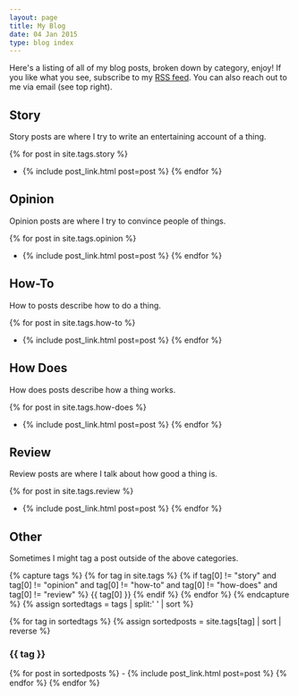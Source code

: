 ```yaml
---
layout: page
title: My Blog
date: 04 Jan 2015
type: blog index
---
```

Here's a listing of all of my blog posts, broken down by category, enjoy! If you like what you see, subscribe to my [RSS feed](/feed.xml). You can also reach out to me via email (see top right).

<h2 id="story">Story</h2>

Story posts are where I try to write an entertaining account of a thing.

{% for post in site.tags.story %}
  - {% include post_link.html post=post %}
{% endfor %}


<h2 id="opinion">Opinion</h2>

Opinion posts are where I try to convince people of things.

{% for post in site.tags.opinion %}
  - {% include post_link.html post=post %}
{% endfor %}


<h2 id="how-to">How-To</h2>

How to posts describe how to do a thing.

{% for post in site.tags.how-to %}
  - {% include post_link.html post=post %}
{% endfor %}


<h2 id="how-does">How Does</h2>

How does posts describe how a thing works.

{% for post in site.tags.how-does %}
  - {% include post_link.html post=post %}
{% endfor %}


<h2 id="review">Review</h2>

Review posts are where I talk about how good a thing is.

{% for post in site.tags.review %}
  - {% include post_link.html post=post %}
{% endfor %}


<h2 id="other">Other</h2>

Sometimes I might tag a post outside of the above categories.

{% capture tags %}
  {% for tag in site.tags %}
    {% if tag[0] != "story" and tag[0] != "opinion" and tag[0] != "how-to" and tag[0] != "how-does" and tag[0] != "review" %}
      {{ tag[0] }}
    {% endif %}
  {% endfor %}
{% endcapture %}
{% assign sortedtags = tags | split:' ' | sort %}

{% for tag in sortedtags %}
{% assign sortedposts = site.tags[tag] | sort | reverse %}
<h3 id="{{ tag }}">{{ tag }}</h3>
{% for post in sortedposts %}
- {% include post_link.html post=post %}
{% endfor %}
{% endfor %}